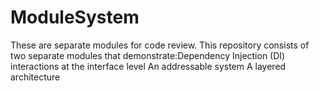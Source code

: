 # ModuleSystem

These are separate modules for code review.
This repository consists of two separate modules that demonstrate:Dependency Injection (DI) interactions at the interface level
An addressable system
A layered architecture

